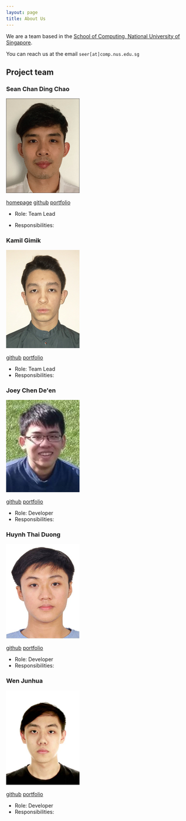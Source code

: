 ```yaml
---
layout: page
title: About Us
---
```


We are a team based in the [School of Computing, National University of Singapore](http://www.comp.nus.edu.sg).

You can reach us at the email `seer[at]comp.nus.edu.sg`

## Project team

### Sean Chan Ding Chao

<img src="images/dcchan98.png" width="200px">

[homepage](https://ay2021s1-cs2103t-w17-3.github.io/tp/)
[github](https://github.com/dcchan98)
[portfolio](team/sean.md)

* Role: Team Lead

* Responsibilities:

### Kamil Gimik

<img src="images/chewypiano.png" width="200px">

[github](http://github.com/chewypiano)
[portfolio](team/chewypiano)

* Role: Team Lead
* Responsibilities:

### Joey Chen De'en

<img src="images/joeychensmart.png" width="200px">

[github](https://github.com/JoeyChenSmart)
[portfolio](team/joeychensmart)

* Role: Developer
* Responsibilities:

### Huynh Thai Duong

<img src="images/aidoxe-123.png" width="200px">

[github](http://github.com/aidoxe-123)
[portfolio](team/aidoxe-123)

* Role: Developer
* Responsibilities:

### Wen Junhua

<img src="images/jh123x.png" width="200px">

[github](http://github.com/Jh123x)
[portfolio](team/jh123x)

* Role: Developer
* Responsibilities:
